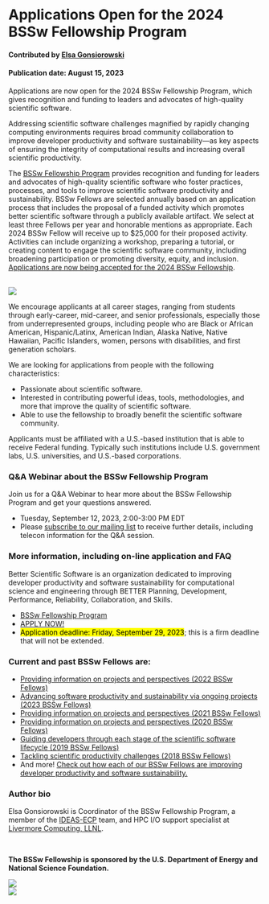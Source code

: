 # Applications Open for the 2024 BSSw Fellowship Program

#### Contributed by [Elsa Gonsiorowski](https://github.com/gonsie "Elsa Gonsiorowski's GitHub Profile")

#### Publication date: August 15, 2023

Applications are now open for the 2024 BSSw Fellowship Program, which gives recognition and funding to leaders and advocates of high-quality scientific software.

Addressing scientific software challenges magnified by rapidly changing computing environments requires broad community collaboration to improve developer productivity and software sustainability—as key aspects of ensuring the integrity of computational results and increasing overall scientific productivity.

The [BSSw Fellowship Program](https://bssw.io/fellowship) provides recognition and funding for leaders and advocates of high-quality scientific software who foster practices, processes, and tools to improve scientific software productivity and sustainability.
BSSw Fellows are selected annually based on an application process that includes the proposal of a funded activity which promotes better scientific software through a publicly available artifact.
We select at least three Fellows per year and honorable mentions as appropriate.
Each 2024 BSSw Fellow will receive up to $25,000 for their proposed activity.
Activities can include organizing a workshop, preparing a tutorial, or creating content to engage the scientific software community, including broadening participation or promoting diversity, equity, and inclusion.
[Applications are now being accepted for the 2024 BSSw Fellowship](https://bssw.io/pages/apply-for-the-bssw-fellowship-program).

<br>

<img src='../../images/Blog_2308_Fellows.png'/>

<br>


We encourage applicants at all career stages, ranging from students through early-career, mid-career, and senior professionals, especially those from underrepresented groups, including people who are Black or African American, Hispanic/Latinx, American Indian, Alaska Native, Native Hawaiian, Pacific Islanders, women, persons with disabilities, and first generation scholars.
<!-- We encourage diverse applicants at all career stages—ranging from students through early-career, mid-career, and senior professionals—from throughout the computational science and enginnering (CSE) and software communities.  -->
We are looking for applications from people with the following characteristics:

* Passionate about scientific software.
* Interested in contributing powerful ideas, tools, methodologies, and more that improve the quality of scientific software.
* Able to use the fellowship to broadly benefit the scientific software community.

Applicants must be affiliated with a U.S.-based institution that is able to receive Federal funding.  Typically such institutions include U.S. government labs, U.S. universities, and U.S.-based corporations.

### Q&A Webinar about the BSSw Fellowship Program

Join us for a Q&A Webinar to hear more about the BSSw Fellowship Program and get your questions answered.
- Tuesday, September 12, 2023, 2:00-3:00 PM EDT
- Please [subscribe to our mailing list](https://bssw.io/pages/receive-our-email-digest) to receive further details, including telecon information for the Q&A session.

### More information, including on-line application and FAQ

Better Scientific Software is an organization dedicated to improving developer productivity and software sustainability for computational science and engineering through BETTER Planning, Development, Performance, Reliability, Collaboration, and Skills.

- [BSSw Fellowship Program](https://bssw.io/fellowship)
- [APPLY NOW!](https://bssw.io/pages/apply-for-the-bssw-fellowship-program)
- <mark>Application deadline: Friday, September 29, 2023</mark>; this is a firm deadline that will not be extended.

### Current and past BSSw Fellows are:

- [Providing information on projects and perspectives (2022 BSSw Fellows)](https://bssw.io/blog_posts/2022-bssw-fellows-projects-and-perspectives)
- [Advancing software productivity and sustainability via ongoing projects (2023 BSSw Fellows)](https://bssw.io/blog_posts/introducing-the-2023-bssw-fellows)
- [Providing information on projects and perspectives (2021 BSSw Fellows)](https://bssw.io/blog_posts/2021-bssw-fellows-projects-and-perspectives)
- [Providing information on projects and perspectives (2020 BSSw Fellows)](https://bssw.io/blog_posts/2020-bssw-fellows-projects-and-perspectives)
- [Guiding developers through each stage of the scientific software lifecycle (2019 BSSw Fellows)](https://bssw.io/blog_posts/2019-bssw-fellows-guide-developers-through-each-stage-of-the-scientific-software-lifecycle)
- [Tackling scientific productivity challenges (2018 BSSw Fellows)](https://bssw.io/blog_posts/2018-bssw-fellows-tackle-scientific-productivity-challenges)
- And more!  [Check out how each of our BSSw Fellows are improving developer productivity and software sustainability.](https://bssw.io/pages/meet-our-fellows)

### Author bio
Elsa Gonsiorowski is Coordinator of the BSSw Fellowship Program, a member of the [IDEAS-ECP](https://ideas-productivity.org/activities/ideas-ecp) team, and HPC I/O support specialist at [Livermore Computing, LLNL](https://hpc.llnl.gov/about-us).

<br> 

**The BSSw Fellowship is sponsored by the U.S. Department of Energy and National Science Foundation.**

<div class='fellow'>
<div class='img_div'>
  <img src='../../images/Logo_DOE_Unofficial_Sm.png' class='logo' />
</div>

<div class='img_div'>
  <img src='../../images/Logo_NSF_4ColorB_Sm.png' class='logo' />
</div>
</div>

<!---
Publish: yes
Track: community
Pinned: no
Topics: Funding sources and programs, projects and organizations
RSS update: 2023-08-15
OpenGraph image: Blog_2308_Fellows.png
--->
